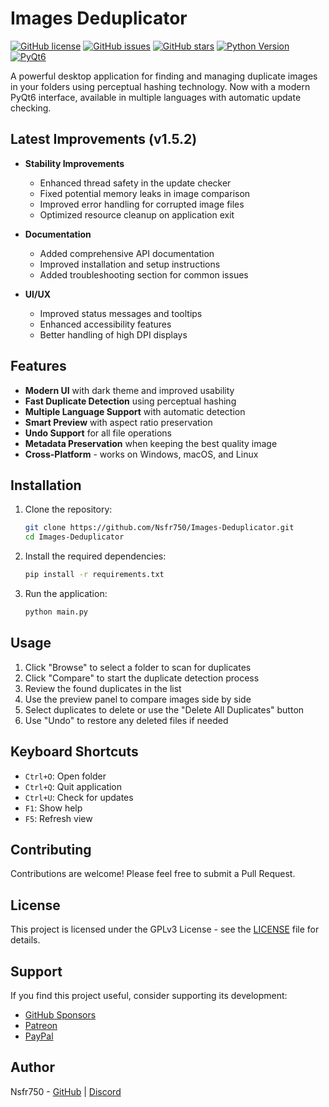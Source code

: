 # Images Deduplicator

[![GitHub license](https://img.shields.io/github/license/Nsfr750/Images-Deduplicator)](https://github.com/Nsfr750/Images-Deduplicator/blob/master/LICENSE)
[![GitHub issues](https://img.shields.io/github/issues/Nsfr750/Images-Deduplicator)](https://github.com/Nsfr750/Images-Deduplicator/issues)
[![GitHub stars](https://img.shields.io/github/stars/Nsfr750/Images-Deduplicator)](https://github.com/Nsfr750/Images-Deduplicator/stargazers)
[![Python Version](https://img.shields.io/badge/python-3.8%2B-blue)](https://www.python.org/)
[![PyQt6](https://img.shields.io/badge/PyQt6-6.4.0+-blue)](https://www.riverbankcomputing.com/software/pyqt/)

A powerful desktop application for finding and managing duplicate images in your folders using perceptual hashing technology. Now with a modern PyQt6 interface, available in multiple languages with automatic update checking.

## Latest Improvements (v1.5.2)

- **Stability Improvements**
  - Enhanced thread safety in the update checker
  - Fixed potential memory leaks in image comparison
  - Improved error handling for corrupted image files
  - Optimized resource cleanup on application exit

- **Documentation**
  - Added comprehensive API documentation
  - Improved installation and setup instructions
  - Added troubleshooting section for common issues

- **UI/UX**
  - Improved status messages and tooltips
  - Enhanced accessibility features
  - Better handling of high DPI displays

## Features

- **Modern UI** with dark theme and improved usability
- **Fast Duplicate Detection** using perceptual hashing
- **Multiple Language Support** with automatic detection
- **Smart Preview** with aspect ratio preservation
- **Undo Support** for all file operations
- **Metadata Preservation** when keeping the best quality image
- **Cross-Platform** - works on Windows, macOS, and Linux

## Installation

1. Clone the repository:
   ```bash
   git clone https://github.com/Nsfr750/Images-Deduplicator.git
   cd Images-Deduplicator
   ```

2. Install the required dependencies:
   ```bash
   pip install -r requirements.txt
   ```

3. Run the application:
   ```bash
   python main.py
   ```

## Usage

1. Click "Browse" to select a folder to scan for duplicates
2. Click "Compare" to start the duplicate detection process
3. Review the found duplicates in the list
4. Use the preview panel to compare images side by side
5. Select duplicates to delete or use the "Delete All Duplicates" button
6. Use "Undo" to restore any deleted files if needed

## Keyboard Shortcuts

- `Ctrl+O`: Open folder
- `Ctrl+Q`: Quit application
- `Ctrl+U`: Check for updates
- `F1`: Show help
- `F5`: Refresh view

## Contributing

Contributions are welcome! Please feel free to submit a Pull Request.

## License

This project is licensed under the GPLv3 License - see the [LICENSE](LICENSE) file for details.

## Support

If you find this project useful, consider supporting its development:
- [GitHub Sponsors](https://github.com/sponsors/Nsfr750)
- [Patreon](https://www.patreon.com/Nsfr750)
- [PayPal](https://paypal.me/3dmega)

## Author

Nsfr750 - [GitHub](https://github.com/Nsfr750) | [Discord](https://discord.gg/BvvkUEP9)
